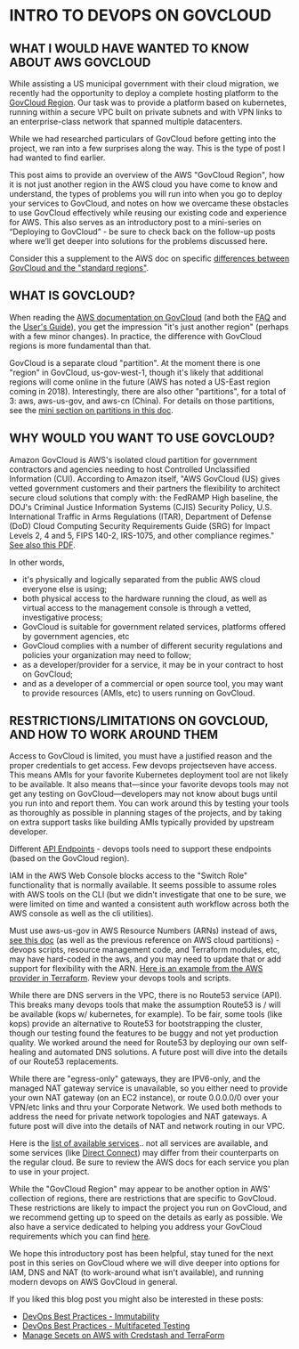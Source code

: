 # INTRO TO DEVOPS ON GOVCLOUD

## WHAT I WOULD HAVE WANTED TO KNOW ABOUT AWS GOVCLOUD

While assisting a US municipal government with their cloud migration, we recently had the opportunity to deploy a complete hosting platform to the [GovCloud Region](https://aws.amazon.com/jp/govcloud-us/). Our task was to provide a platform based on kubernetes, running within a secure VPC built on private subnets and with VPN links to an enterprise-class network that spanned multiple datacenters.

While we had researched particulars of GovCloud before getting into the project, we ran into a few surprises along the way. This is the type of post I had wanted to find earlier.

This post aims to provide an overview of the AWS "GovCloud Region", how it is not just another region in the AWS cloud you have come to know and understand, the types of problems you will run into when you go to deploy your services to GovCloud, and notes on how we overcame these obstacles to use GovCloud effectively while reusing our existing code and experience for AWS. This also serves as an introductory post to a mini-series on “Deploying to GovCloud” - be sure to check back on the follow-up posts where we’ll get deeper into solutions for the problems discussed here.

Consider this a supplement to the AWS doc on specific [differences between GovCloud and the "standard regions"](http://docs.aws.amazon.com/govcloud-us/latest/UserGuide/govcloud-differences.html).

## WHAT IS GOVCLOUD?

When reading the [AWS documentation on GovCloud](http://docs.aws.amazon.com/govcloud-us/latest/UserGuide/welcome.html) (and both the [FAQ](https://aws.amazon.com/jp/govcloud-us/faqs/) and the [User's Guide](http://docs.aws.amazon.com/govcloud-us/latest/UserGuide/govcloud-us-ug.pdf)), you get the impression "it's just another region" (perhaps with a few minor changes). In practice, the difference with GovCloud regions is more fundamental than that.

GovCloud is a separate cloud "partition". At the moment there is one "region" in GovCloud, us-gov-west-1, though it's likely that additional regions will come online in the future (AWS has noted a US-East region coming in 2018). Interestingly, there are also other "partitions", for a total of 3: aws, aws-us-gov, and aws-cn (China). For details on those partitions, see the [mini section on partitions in this doc](http://docs.aws.amazon.com/general/latest/gr/aws-arns-and-namespaces.html).

## WHY WOULD YOU WANT TO USE GOVCLOUD?

Amazon GovCloud is AWS's isolated cloud partition for government contractors and agencies needing to host Controlled Unclassified Information (CUI). According to Amazon itself, "AWS GovCloud (US) gives vetted government customers and their partners the flexibility to architect secure cloud solutions that comply with: the FedRAMP High baseline, the DOJ's Criminal Justice Information Systems (CJIS) Security Policy, U.S. International Traffic in Arms Regulations (ITAR), Department of Defense (DoD) Cloud Computing Security Requirements Guide (SRG) for Impact Levels 2, 4 and 5, FIPS 140-2, IRS-1075, and other compliance regimes." [See also this PDF](https://d0.awsstatic.com/whitepapers/compliance/AWS_DOD_CSM_Reference_Architecture.pdf).

In other words,

- it's physically and logically separated from the public AWS cloud everyone else is using;
- both physical access to the hardware running the cloud, as well as virtual access to the management console is through a vetted, investigative process;
- GovCloud is suitable for government related services, platforms offered by government agencies, etc
- GovCloud complies with a number of different security regulations and policies your organization may need to follow;
- as a developer/provider for a service, it may be in your contract to host on GovCloud;
- and as a developer of a commercial or open source tool, you may want to provide resources (AMIs, etc) to users running on GovCloud.

## RESTRICTIONS/LIMITATIONS ON GOVCLOUD, AND HOW TO WORK AROUND THEM

Access to GovCloud is limited, you must have a justified reason and the proper credentials to get access. Few devops projectseven have access. This means AMIs for your favorite Kubernetes deployment tool are not likely to be available. It also means that—since your favorite devops tools may not get any testing on GovCloud—developers may not know about bugs until you run into and report them. You can work around this by testing your tools as thoroughly as possible in planning stages of the projects, and by taking on extra support tasks like building AMIs typically provided by upstream developer.

Different [API Endpoints](http://docs.aws.amazon.com/govcloud-us/latest/UserGuide/using-govcloud-endpoints.html) - devops tools need to support these endpoints (based on the GovCloud region).

IAM in the AWS Web Console blocks access to the "Switch Role" functionality that is normally available. It seems possible to assume roles with AWS tools on the CLI (but we didn't investigate that one to be sure, we were limited on time and wanted a consistent auth workflow across both the AWS console as well as the cli utilities).

Must use aws-us-gov in AWS Resource Numbers (ARNs) instead of aws, [see this doc](http://docs.aws.amazon.com/govcloud-us/latest/UserGuide/using-govcloud-arns.html) (as well as the previous reference on AWS cloud partitions) - devops scripts, resource management code, and Terraform modules, etc, may have hard-coded in the aws, and you may need to update that or add support for flexibility with the ARN. [Here is an example from the AWS provider in Terraform](https://github.com/hashicorp/terraform/issues/5307). Review your devops tools and scripts.

While there are DNS servers in the VPC, there is no Route53 service (API). This breaks many devops tools that make the assumption Route53 is / will be available (kops w/ kubernetes, for example). To be fair, some tools (like kops) provide an alternative to Route53 for bootstrapping the cluster, though our testing found the features to be buggy and not yet production quality. We worked around the need for Route53 by deploying our own self-healing and automated DNS solutions. A future post will dive into the details of our Route53 replacements.

While there are "egress-only" gateways, they are IPV6-only, and the managed NAT gateway service is unavailable, so you either need to provide your own NAT gateway (on an EC2 instance), or route 0.0.0.0/0 over your VPN/etc links and thru your Corporate Network. We used both methods to address the need for private network topologies and NAT gateways. A future post will dive into the details of NAT and network routing in our VPC.

Here is the [list of available services](http://docs.aws.amazon.com/govcloud-us/latest/UserGuide/using-services.html).. not all services are available, and some services (like [Direct Connect](http://docs.aws.amazon.com/govcloud-us/latest/UserGuide/setting-up-direct-connect.html)) may differ from their counterparts on the regular cloud. Be sure to review the AWS docs for each service you plan to use in your project.

While the "GovCloud Region" may appear to be another option in AWS' collection of regions, there are restrictions that are specific to GovCloud. These restrictions are likely to impact the project you run on GovCloud, and we recommend getting up to speed on the details as early as possible. We also have a service dedicated to helping you address your GovCloud requirements which you can find [here](https://www.fpcomplete.com/pricing).

We hope this introductory post has been helpful, stay tuned for the next post in this series on GovCloud where we will dive deeper into options for IAM, DNS and NAT (to work-around what isn't available), and running modern devops on AWS GovCloud in general.

If you liked this blog post you might also be interested in these posts:

- [DevOps Best Practices - Immutability](https://www.fpcomplete.com/blog/2016/11/devops-best-practices-immutability)
- [DevOps Best Practices - Multifaceted Testing](https://www.fpcomplete.com/blog/2016/11/devops-best-practices-multifaceted-testing)
- [Manage Secets on AWS with Credstash and TerraForm](https://www.fpcomplete.com/blog/2017/08/credstash)
